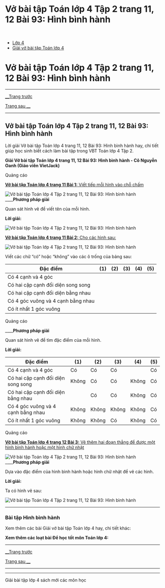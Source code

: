 # Vở bài tập Toán lớp 4 Tập 2 trang 11, 12 Bài 93: Hình bình hành

﻿

  * [Lớp 4](https://vietjack.com/series/lop-4.jsp)
  * [Giải vở bài tập Toán lớp 4](https://vietjack.com/giai-vo-bai-tap-toan-4/index.jsp)



# Vở bài tập Toán lớp 4 Tập 2 trang 11, 12 Bài 93: Hình bình hành

* * *

[__Trang trước](https://vietjack.com/giai-vo-bai-tap-toan-4/bai-92-luyen-tap.jsp)

[Trang sau __](https://vietjack.com/giai-vo-bai-tap-toan-4/bai-94-dien-tich-hinh-binh-hanh.jsp)

* * *

## Vở bài tập Toán lớp 4 Tập 2 trang 11, 12 Bài 93: Hình bình hành

Lời giải Vở bài tập Toán lớp 4 trang 11, 12 Bài 93: Hình bình hành hay, chi tiết giúp học sinh biết cách làm bài tập trong VBT Toán lớp 4 Tập 2.

**Giải Vở bài tập Toán lớp 4 trang 11, 12 Bài 93: Hình bình hành - Cô Nguyễn Oanh (Giáo viên VietJack)**

Quảng cáo

[**Vở bài tập Toán lớp 4 trang 11 Bài 1:** Viết tiếp mỗi hình vào chỗ chấm ](https://vietjack.com/giai-vo-bai-tap-toan-4/bai-1-trang-11-vbt-toan-4-tap-2.jsp)

![Vở bài tập Toán lớp 4 Tập 2 trang 11, 12 Bài 93: Hình bình hành](https://vietjack.com/giai-vo-bai-tap-toan-4/images/bai-1-trang-11-vbt-toan-4-tap-2-a.PNG) ____**Phương pháp giải**

Quan sát hình vẽ để viết tên của mỗi hình. 

**Lời giải:**

![Vở bài tập Toán lớp 4 Tập 2 trang 11, 12 Bài 93: Hình bình hành](https://vietjack.com/giai-vo-bai-tap-toan-4/images/bai-1-trang-11-vbt-toan-4-tap-2-b.PNG)

[**Vở bài tập Toán lớp 4 trang 11 Bài 2:** Cho các hình sau: ](https://vietjack.com/giai-vo-bai-tap-toan-4/bai-2-trang-11-vbt-toan-4-tap-2.jsp)

![Vở bài tập Toán lớp 4 Tập 2 trang 11, 12 Bài 93: Hình bình hành](https://vietjack.com/giai-vo-bai-tap-toan-4/images/bai-2-trang-11-vbt-toan-4-tap-2-a.PNG)

Viết các chữ “có” hoặc “không” vào các ô trống của bảng sau:

Đặc điểm |  (1) |  (2) |  (3) |  (4) |  (5)  
---|---|---|---|---|---  
Có 4 cạnh và 4 góc |  |  |  |  |   
Có hai cặp cạnh đối diện song song |  |  |  |  |   
Có hai cặp cạnh đối diện bằng nhau |  |  |  |  |   
Có 4 góc vuông và 4 cạnh bằng nhau |  |  |  |  |   
Có ít nhất 1 góc vuông |  |  |  |  |   
  
Quảng cáo

____**Phương pháp giải**

Quan sát hình vẽ để tìm đặc điểm của mỗi hình. 

**Lời giải:**

Đặc điểm |  (1) |  (2) |  (3) |  (4) |  (5)  
---|---|---|---|---|---  
Có 4 cạnh và 4 góc | Có |  Có |  Có |  |  Có  
Có hai cặp cạnh đối diện song song |  Không |  Có |  Có |  Không |  Có  
Có hai cặp cạnh đối diện bằng nhau |  |  Có |  Có |  Không |  Có  
Có 4 góc vuông và 4 cạnh bằng nhau |  Không |  Không |  Không |  Không |  Có  
Có ít nhất 1 góc vuông |  Không |  Không |  Có |  Không |  Có  
  
Quảng cáo

[**Vở bài tập Toán lớp 4 trang 12 Bài 3:** Vẽ thêm hai đoạn thẳng để được một hình bình hành hoặc một hình chữ nhật](https://vietjack.com/giai-vo-bai-tap-toan-4/bai-3-trang-12-vbt-toan-4-tap-2.jsp)

![Vở bài tập Toán lớp 4 Tập 2 trang 11, 12 Bài 93: Hình bình hành](https://vietjack.com/giai-vo-bai-tap-toan-4/images/bai-3-trang-12-vbt-toan-4-tap-2-1.PNG) ____**Phương pháp giải**

Dựa vào đặc điểm của hình bình hành hoặc hình chữ nhật để vẽ các hình. 

**Lời giải:**

Ta có hình vẽ sau:

![Vở bài tập Toán lớp 4 Tập 2 trang 11, 12 Bài 93: Hình bình hành](https://vietjack.com/giai-vo-bai-tap-toan-4/images/bai-3-trang-12-vbt-toan-4-tap-2-2.PNG)

* * *

### **Bài tập Hình bình hành**

Xem thêm các bài Giải vở bài tập Toán lớp 4 hay, chi tiết khác:

**Xem thêm các loạt bài Để học tốt môn Toán lớp 4:**

* * *

[__Trang trước](https://vietjack.com/giai-vo-bai-tap-toan-4/bai-92-luyen-tap.jsp)

[Trang sau __](https://vietjack.com/giai-vo-bai-tap-toan-4/bai-94-dien-tich-hinh-binh-hanh.jsp)

* * *

* * *

Giải bài tập lớp 4 sách mới các môn học
